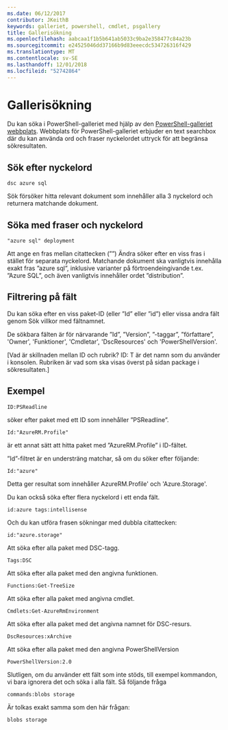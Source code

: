 ```yaml
---
ms.date: 06/12/2017
contributor: JKeithB
keywords: galleriet, powershell, cmdlet, psgallery
title: Gallerisökning
ms.openlocfilehash: aabcaa1f1b5b641ab5033c9ba2e358477c84a23b
ms.sourcegitcommit: e24525046dd37166b9d83eeecdc534726316f429
ms.translationtype: MT
ms.contentlocale: sv-SE
ms.lasthandoff: 12/01/2018
ms.locfileid: "52742864"
---
```

# <a name="gallery-search-syntax"></a>Gallerisökning

Du kan söka i PowerShell-galleriet med hjälp av den [PowerShell-galleriet webbplats](https://www.powershellgallery.com/).
Webbplats för PowerShell-galleriet erbjuder en text searchbox där du kan använda ord och fraser nyckelordet uttryck för att begränsa sökresultaten.

## <a name="search-by-keywords"></a>Sök efter nyckelord

    dsc azure sql

Sök försöker hitta relevant dokument som innehåller alla 3 nyckelord och returnera matchande dokument.

## <a name="search-using-phrases-and-keywords"></a>Söka med fraser och nyckelord

    "azure sql" deployment

Att ange en fras mellan citattecken (””) Ändra söker efter en viss fras i stället för separata nyckelord.
Matchande dokument ska vanligtvis innehålla exakt fras ”azure sql”, inklusive varianter på förtroendeingivande t.ex. ”Azure SQL”, och även vanligtvis innehåller ordet ”distribution”.

## <a name="filtering-on-fields"></a>Filtrering på fält

Du kan söka efter en viss paket-ID (eller ”Id” eller ”id”) eller vissa andra fält genom Sök villkor med fältnamnet.

De sökbara fälten är för närvarande ”Id”, ”Version”, ”-taggar”, ”författare”, 'Owner', 'Funktioner', 'Cmdletar', 'DscResources' och 'PowerShellVersion'.

[Vad är skillnaden mellan ID och rubrik? ID: T är det namn som du använder i konsolen. Rubriken är vad som ska visas överst på sidan package i sökresultaten.]

## <a name="examples"></a>Exempel

    ID:PSReadline
    
söker efter paket med ett ID som innehåller ”PSReadline”.

    Id:"AzureRM.Profile"

är ett annat sätt att hitta paket med ”AzureRM.Profile” i ID-fältet.

”Id”-filtret är en understräng matchar, så om du söker efter följande:

    Id:"azure"

Detta ger resultat som innehåller AzureRM.Profile' och 'Azure.Storage'.

Du kan också söka efter flera nyckelord i ett enda fält. 

    id:azure tags:intellisense

Och du kan utföra frasen sökningar med dubbla citattecken:

    id:"azure.storage"

Att söka efter alla paket med DSC-tagg.

    Tags:DSC

Att söka efter alla paket med den angivna funktionen.

    Functions:Get-TreeSize

Att söka efter alla paket med angivna cmdlet.

    Cmdlets:Get-AzureRmEnvironment

Att söka efter alla paket med det angivna namnet för DSC-resurs.

    DscResources:xArchive

Att söka efter alla paket med den angivna PowerShellVersion

    PowerShellVersion:2.0

Slutligen, om du använder ett fält som inte stöds, till exempel kommandon, vi bara ignorera det och söka i alla fält. Så följande fråga

    commands:blobs storage

Är tolkas exakt samma som den här frågan:

    blobs storage
